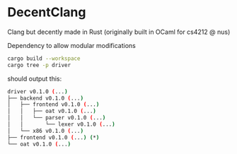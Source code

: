 # DecentClang
Clang but decently made in Rust (originally built in OCaml for cs4212 @ nus)


Dependency to allow modular modifications

```bash
cargo build --workspace
cargo tree -p driver
```
should output this:
```bash
driver v0.1.0 (...)
├── backend v0.1.0 (...)
│   ├── frontend v0.1.0 (...)
│   │   ├── oat v0.1.0 (...)
│   │   └── parser v0.1.0 (...)
│   │       └── lexer v0.1.0 (...)
│   └── x86 v0.1.0 (...)
├── frontend v0.1.0 (...) (*)
└── oat v0.1.0 (...)
```
